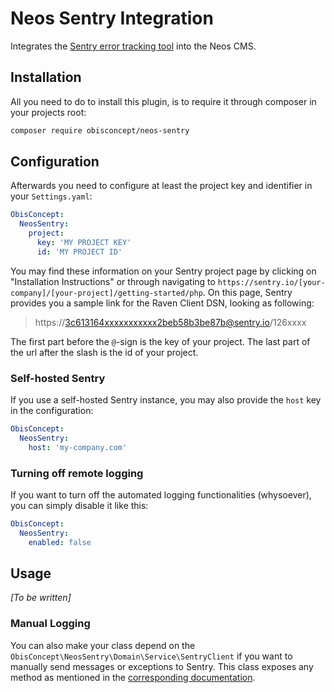 # Neos Sentry Integration

Integrates the [Sentry error tracking tool](https://sentry.io/) into the Neos CMS.

## Installation

All you need to do to install this plugin, is to require it through composer in your projects root:

``` bash
composer require obisconcept/neos-sentry
```

## Configuration

Afterwards you need to configure at least the project key and identifier in your `Settings.yaml`:

``` yaml
ObisConcept:
  NeosSentry:
    project:
      key: 'MY PROJECT KEY'
      id: 'MY PROJECT ID'
```

You may find these information on your Sentry project page by clicking on "Installation Instructions" or through navigating to `https://sentry.io/[your-company]/[your-project]/getting-started/php`.
On this page, Sentry provides you a sample link for the Raven Client DSN, looking as following:

> https://3c613164xxxxxxxxxxx2beb58b3be87b@sentry.io/126xxxx

The first part before the `@`-sign is the key of your project.
The last part of the url after the slash is the id of your project.

### Self-hosted Sentry

If you use a self-hosted Sentry instance, you may also provide the `host` key in the configuration:

``` yaml
ObisConcept:
  NeosSentry:
    host: 'my-company.com'
```

### Turning off remote logging

If you want to turn off the automated logging functionalities (whysoever), you can simply disable it like this:

``` yaml
ObisConcept:
  NeosSentry:
    enabled: false
```

## Usage

_[To be written]_
<!-- There are no specific usage instructions needed for this plugin. -->

### Manual Logging

You can also make your class depend on the `ObisConcept\NeosSentry\Domain\Service\SentryClient` if you want to manually send messages or exceptions to Sentry.
This class exposes any method as mentioned in the [corresponding documentation](https://docs.sentry.io/clients/php/usage/).
